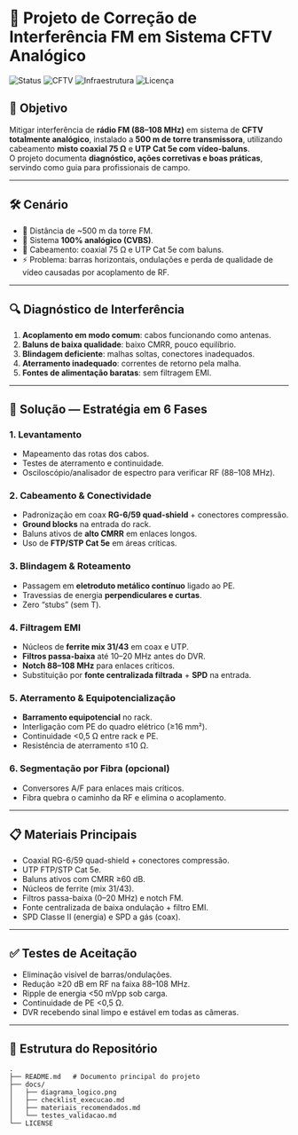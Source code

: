 # 📡 Projeto de Correção de Interferência FM em Sistema CFTV Analógico

![Status](https://img.shields.io/badge/status-em%20andamento-yellow)  ![CFTV](https://img.shields.io/badge/CFTV-analógico-blue)  ![Infraestrutura](https://img.shields.io/badge/cabeamento-coaxial%20%2B%20UTP%20cat5e-lightgrey)  ![Licença](https://img.shields.io/badge/licença-MIT-green)

## 🎯 Objetivo
Mitigar interferência de **rádio FM (88–108 MHz)** em sistema de **CFTV totalmente analógico**, instalado a **500 m de torre transmissora**, utilizando cabeamento **misto coaxial 75 Ω** e **UTP Cat 5e com vídeo-baluns**.  
O projeto documenta **diagnóstico, ações corretivas e boas práticas**, servindo como guia para profissionais de campo.

---

## 🛠 Cenário
- 📍 Distância de ~500 m da torre FM.  
- 🎥 Sistema **100% analógico (CVBS)**.  
- 🔌 Cabeamento: coaxial 75 Ω e UTP Cat 5e com baluns.  
- ⚡ Problema: barras horizontais, ondulações e perda de qualidade de vídeo causadas por acoplamento de RF.

---

## 🔍 Diagnóstico de Interferência
1. **Acoplamento em modo comum**: cabos funcionando como antenas.  
2. **Baluns de baixa qualidade**: baixo CMRR, pouco equilíbrio.  
3. **Blindagem deficiente**: malhas soltas, conectores inadequados.  
4. **Aterramento inadequado**: correntes de retorno pela malha.  
5. **Fontes de alimentação baratas**: sem filtragem EMI.

---

## 🧩 Solução — Estratégia em 6 Fases

### 1. Levantamento
- Mapeamento das rotas dos cabos.  
- Testes de aterramento e continuidade.  
- Osciloscópio/analisador de espectro para verificar RF (88–108 MHz).  

### 2. Cabeamento & Conectividade
- Padronização em coax **RG-6/59 quad-shield** + conectores compressão.  
- **Ground blocks** na entrada do rack.  
- Baluns ativos de **alto CMRR** em enlaces longos.  
- Uso de **FTP/STP Cat 5e** em áreas críticas.  

### 3. Blindagem & Roteamento
- Passagem em **eletroduto metálico contínuo** ligado ao PE.  
- Travessias de energia **perpendiculares e curtas**.  
- Zero “stubs” (sem T).  

### 4. Filtragem EMI
- Núcleos de **ferrite mix 31/43** em coax e UTP.  
- **Filtros passa-baixa** até 10–20 MHz antes do DVR.  
- **Notch 88–108 MHz** para enlaces críticos.  
- Substituição por **fonte centralizada filtrada** + **SPD** na entrada.  

### 5. Aterramento & Equipotencialização
- **Barramento equipotencial** no rack.  
- Interligação com PE do quadro elétrico (≥16 mm²).  
- Continuidade <0,5 Ω entre rack e PE.  
- Resistência de aterramento ≤10 Ω.  

### 6. Segmentação por Fibra (opcional)
- Conversores A/F para enlaces mais críticos.  
- Fibra quebra o caminho da RF e elimina o acoplamento.  

---

## 📋 Materiais Principais
- Coaxial RG-6/59 quad-shield + conectores compressão.  
- UTP FTP/STP Cat 5e.  
- Baluns ativos com CMRR ≥60 dB.  
- Núcleos de ferrite (mix 31/43).  
- Filtros passa-baixa (0–20 MHz) e notch FM.  
- Fonte centralizada de baixa ondulação + filtro EMI.  
- SPD Classe II (energia) e SPD a gás (coax).  

---

## ✅ Testes de Aceitação
- Eliminação visível de barras/ondulações.  
- Redução ≥20 dB em RF na faixa 88–108 MHz.  
- Ripple de energia <50 mVpp sob carga.  
- Continuidade de PE <0,5 Ω.  
- DVR recebendo sinal limpo e estável em todas as câmeras.  

---

## 📂 Estrutura do Repositório
```text
.
├── README.md   # Documento principal do projeto
├── docs/
│   ├── diagrama_logico.png
│   ├── checklist_execucao.md
│   ├── materiais_recomendados.md
│   └── testes_validacao.md
└── LICENSE
